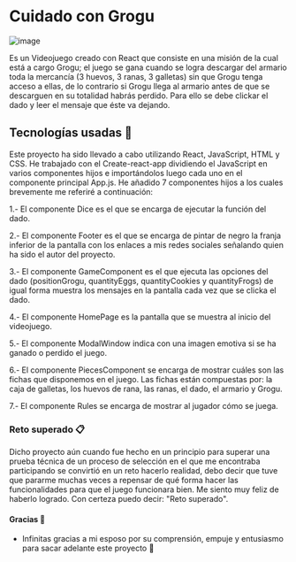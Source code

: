 # Cuidado con Grogu
![image](https://user-images.githubusercontent.com/87121745/160582044-4e5f3163-f2a8-4d48-bf25-18e4b0ad2b94.png)


Es un Videojuego creado con React que consiste en una misión de la cual está a cargo Grogu; el juego se gana cuando se logra descargar del armario toda la mercancía (3 huevos, 3 ranas, 3 galletas) sin que Grogu tenga acceso a ellas, de lo contrario si Grogu llega al armario antes de que se descarguen en su totalidad habrás perdido. Para ello se debe clickar el dado y leer el mensaje que éste va dejando.

## Tecnologías usadas 🚀

Este proyecto ha sido llevado a cabo utilizando React, JavaScript, HTML y CSS. He trabajado con el Create-react-app dividiendo el JavaScript en varios componentes hijos e importándolos luego cada uno en el componente principal App.js. He añadido 7 componentes hijos a los cuales brevemente me referiré a continuación:

1.- El componente Dice es el que se encarga de ejecutar la función del dado.

2.- El componente Footer es el que se encarga de pintar de negro la franja inferior de la pantalla con los enlaces a mis redes sociales señalando quien ha sido el autor del proyecto.

3.- El componente GameComponent es el que ejecuta las opciones del dado (positionGrogu, quantityEggs, quantityCookies y quantityFrogs) de igual forma muestra los mensajes en la pantalla cada vez que se clicka el dado.

4.- El componente HomePage es la pantalla que se muestra al inicio del videojuego.

5.- El componente ModalWindow indica con una imagen emotiva si se ha ganado o perdido el juego.

6.- El componente PiecesComponent se encarga de mostrar cuáles son las fichas que disponemos en el juego. Las fichas están compuestas por: la caja de galletas, los huevos de rana, las ranas, el dado, el armario y Grogu.

7.- El componente Rules se encarga de mostrar al jugador cómo se juega.

### Reto superado 📋

Dicho proyecto aún cuando fue hecho en un principio para superar una prueba técnica de un proceso de selección en el que me encontraba participando se convirtió en un reto hacerlo realidad, debo decir que tuve que pararme muchas veces a repensar de qué forma hacer las funcionalidades para que el juego funcionara bien. Me siento muy feliz de haberlo logrado. Con certeza puedo decir: "Reto superado".

#### Gracias 🎁 

- Infinitas gracias a mi esposo por su comprensión, empuje y entusiasmo para sacar adelante este proyecto 🍺
